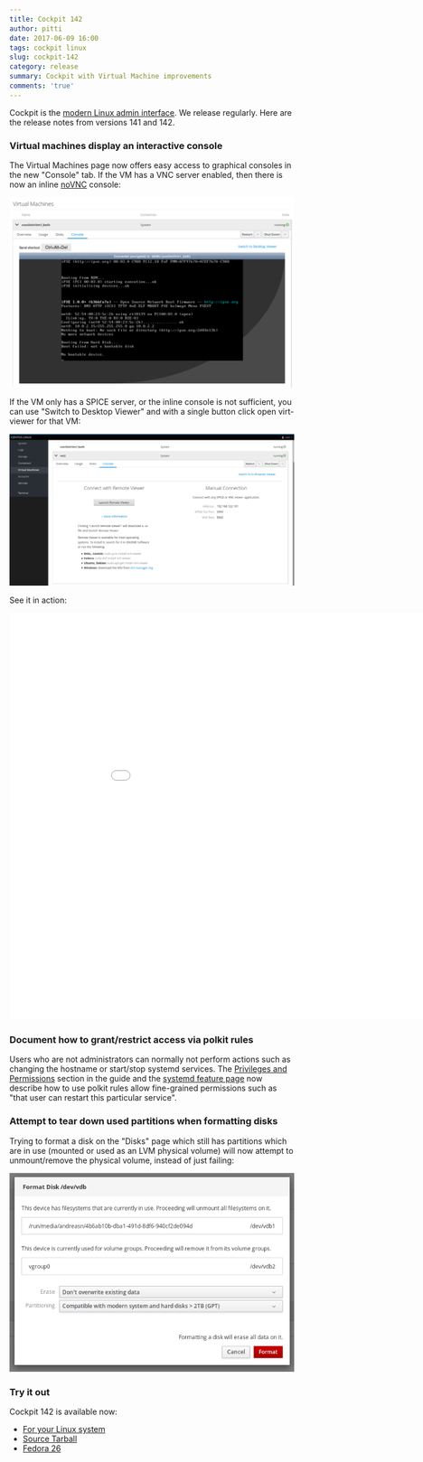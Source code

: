 ```yaml
---
title: Cockpit 142
author: pitti
date: 2017-06-09 16:00
tags: cockpit linux
slug: cockpit-142
category: release
summary: Cockpit with Virtual Machine improvements
comments: 'true'
---
```


Cockpit is the [modern Linux admin interface](https://cockpit-project.org/). We release regularly.
Here are the release notes from versions 141 and 142.

### Virtual machines display an interactive console

The Virtual Machines page now offers easy access to graphical consoles in the new "Console" tab. If the VM has a VNC server
enabled, then there is now an inline [noVNC](https://github.com/novnc/noVNC) console:

![Machines inline console](/images/machines-inline-console.png)

If the VM only has a SPICE server, or the inline console is not sufficient, you can use "Switch to Desktop Viewer" and with a
single button click open virt-viewer for that VM:

![Machines external console](/images/machines-external-console.png)

See it in action:

<iframe width="960" height="720" src="//youtube.com/embed/_zVi44KQ8KU?rel=0" frameborder="0" allowfullscreen></iframe>

### Document how to grant/restrict access via polkit rules

Users who are not administrators can normally not perform actions such as
changing the hostname or start/stop systemd services. The
[Privileges and Permissions](https://cockpit-project.org/guide/latest/privileges.html#privileges-polkit)
section in the guide and the
[systemd feature page](https://cockpit-project.org/guide/latest/feature-systemd.html) now describe how to use polkit
rules allow fine-grained permissions such as "that user can restart this particular service".

### Attempt to tear down used partitions when formatting disks

Trying to format a disk on the "Disks" page which still has partitions which are in use (mounted or used as an LVM
physical volume) will now attempt to unmount/remove the physical volume, instead of just failing:

![Automatic device teardown](/images/cockpit-storage-teardown-device.png)

### Try it out

Cockpit 142 is available now:

 * [For your Linux system](https://cockpit-project.org/running.html)
 * [Source Tarball](https://github.com/cockpit-project/cockpit/releases/tag/142)
 * [Fedora 26](https://bodhi.fedoraproject.org/updates/cockpit-142-1.fc26)

